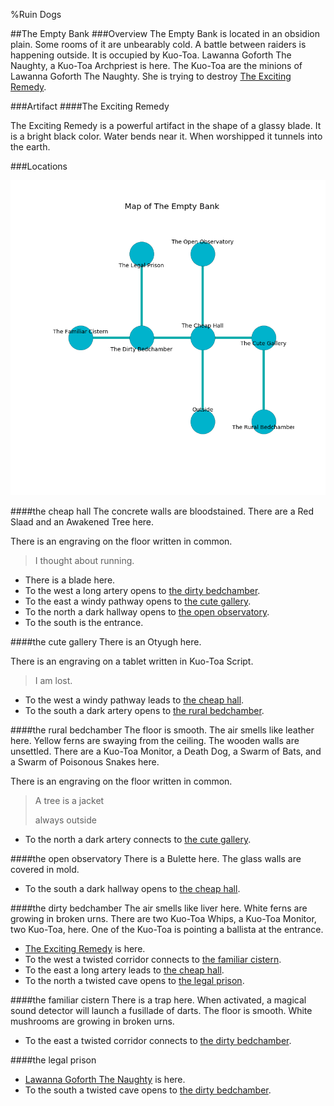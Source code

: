 %Ruin Dogs

##The Empty Bank
###Overview
The Empty Bank is located in an obsidion plain. Some rooms of it are unbearably cold. A battle between raiders is happening outside. It is occupied by Kuo-Toa. <a name="Lawanna-Goforth-The-Naughty"></a>Lawanna Goforth The Naughty, a Kuo-Toa Archpriest is here. The Kuo-Toa are the minions of Lawanna Goforth The Naughty. She  is trying to destroy [The Exciting Remedy](#The-Exciting-Remedy). 



###Artifact
####<a name="The-Exciting-Remedy"></a>The Exciting Remedy


The Exciting Remedy is a powerful artifact in the shape of a glassy blade. It is a bright black color. Water bends near it. When worshipped it tunnels into the earth. 





###Locations


![](../v2/images/The-Empty-Bank.png)

####<a name="the-cheap-hall"></a>the cheap hall
The concrete walls are bloodstained. There are a Red Slaad and an Awakened Tree here. 

There is an engraving on the floor written in common. 

> I thought about running.
>


* There is a blade here.
* To the west a long artery opens to [the dirty bedchamber](#the-dirty-bedchamber).
* To the east a windy pathway opens to [the cute gallery](#the-cute-gallery).
* To the north a dark hallway opens to [the open observatory](#the-open-observatory).
* To the south is the entrance.


####<a name="the-cute-gallery"></a>the cute gallery
There is an Otyugh here. 

There is an engraving on a tablet written in Kuo-Toa Script. 

> I am lost.
>


* To the west a windy pathway leads to [the cheap hall](#the-cheap-hall).
* To the south a dark artery opens to [the rural bedchamber](#the-rural-bedchamber).


####<a name="the-rural-bedchamber"></a>the rural bedchamber
The floor is smooth. The air smells like leather here. Yellow ferns are swaying from the ceiling. The wooden walls are unsettled. There are a Kuo-Toa Monitor, a Death Dog, a Swarm of Bats, and a Swarm of Poisonous Snakes here. 

There is an engraving on the floor written in common. 

> A tree is a jacket
>
> always outside
>


* To the north a dark artery connects to [the cute gallery](#the-cute-gallery).


####<a name="the-open-observatory"></a>the open observatory
There is a Bulette here. The glass walls are covered in mold. 



* To the south a dark hallway opens to [the cheap hall](#the-cheap-hall).


####<a name="the-dirty-bedchamber"></a>the dirty bedchamber
The air smells like liver here. White ferns are growing in broken urns. There are two Kuo-Toa Whips, a Kuo-Toa Monitor, two Kuo-Toa,  here. One of the Kuo-Toa is pointing a ballista at the entrance. 



* [The Exciting Remedy](#The-Exciting-Remedy) is here.
* To the west a twisted corridor connects to [the familiar cistern](#the-familiar-cistern).
* To the east a long artery leads to [the cheap hall](#the-cheap-hall).
* To the north a twisted cave opens to [the legal prison](#the-legal-prison).


####<a name="the-familiar-cistern"></a>the familiar cistern
There is a trap here. When activated, a magical sound detector will launch a fusillade of darts. The floor is smooth. White mushrooms are growing in broken urns. 



* To the east a twisted corridor connects to [the dirty bedchamber](#the-dirty-bedchamber).


####<a name="the-legal-prison"></a>the legal prison




* [Lawanna Goforth The Naughty](#Lawanna-Goforth-The-Naughty) is here.
* To the south a twisted cave opens to [the dirty bedchamber](#the-dirty-bedchamber).


